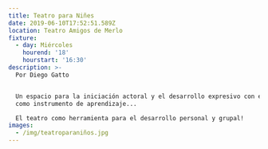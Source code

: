 ```yaml
---
title: Teatro para Niñes
date: 2019-06-10T17:52:51.589Z
location: Teatro Amigos de Merlo
fixture:
  - day: Miércoles
    hourend: '18'
    hourstart: '16:30'
description: >-
  Por Diego Gatto


  Un espacio para la iniciación actoral y el desarrollo expresivo con el juego
  como instrumento de aprendizaje...

  El teatro como herramienta para el desarrollo personal y grupal!
images:
  - /img/teatroparaniños.jpg
---
```


